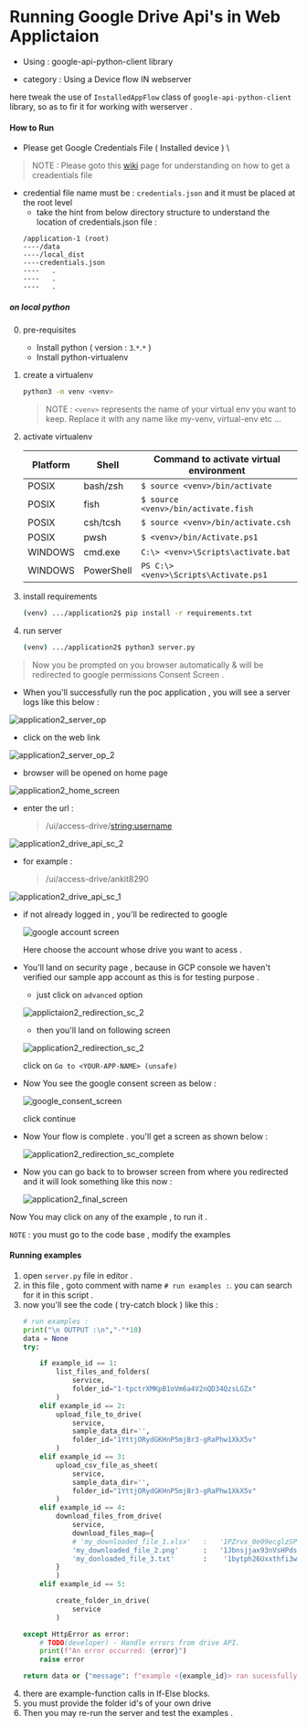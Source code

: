 # Running Google Drive Api's in Web Applictaion 

- Using : google-api-python-client library 

- category : Using a Device flow IN webserver

here tweak the use of `InstalledAppFlow` class of `google-api-python-client` library, so as to fir it for working with werserver .

#### How to Run

- Please get Google Credentials File ( Installed device ) \
> NOTE : Please goto this [wiki]() page for understanding on how to get a creadentials file
- credential file name must be : `credentials.json` and it must be placed at the root level 
    - take the hint from below directory structure to understand the location of credentials.json file :
    ```
    /application-1 (root)
    ----/data
    ----/local_dist
    ----credentials.json
    ----   .
    ----   .
    ----   .
    ```

##### on local python

0. pre-requisites
    - Install python ( version : `3`.`*`.`*` )
    - Install python-virtualenv

1. create a virtualenv 
    ```sh
    python3 -m venv <venv>
    ```
    > NOTE : `<venv>` represents the name of your virtual env you want to keep.
    Replace it with any name like my-venv, virtual-env etc ...

2. activate virtualenv

    | Platform | Shell | Command to activate virtual environment |
    | -------- | ----- | --------------------------------------- |
    |   POSIX  | bash/zsh | `$ source <venv>/bin/activate` |
    |   POSIX  | fish | `$ source <venv>/bin/activate.fish` |
    |   POSIX  | csh/tcsh | `$ source <venv>/bin/activate.csh` |
    |   POSIX  | pwsh | `$ <venv>/bin/Activate.ps1` |
    |   WINDOWS  | cmd.exe | `C:\> <venv>\Scripts\activate.bat` |
    |   WINDOWS  | PowerShell | `PS C:\> <venv>\Scripts\Activate.ps1` |
    
    
3. install requirements

    ```sh
    (venv) .../application2$ pip install -r requirements.txt
    ```

4. run server 

    ```sh
    (venv) .../application2$ python3 server.py
    ```



> Now you be prompted on you browser automatically & will be redirected to google permissions Consent Screen .


- When you'll successfully run the poc application , you will see a server logs like this below :


![application2_server_op](https://github.com/masterPiece93/google-drive-implementation/blob/55603089669268bc7f8928bfa02ae59d05148211/__static_resources/application2_server_op.png)


- click on the web link 

![application2_server_op_2](https://github.com/masterPiece93/google-drive-implementation/blob/c42bb0ab3d0d7ca64b89a139596d08dcbbad431f/__static_resources/application2_server_op_2.png)

- browser will be opened on home page

![application2_home_screen](https://github.com/masterPiece93/google-drive-implementation/blob/c42bb0ab3d0d7ca64b89a139596d08dcbbad431f/__static_resources/application2_home_screen.png)

- enter the url :

    > /ui/access-drive/<string:username>

![application2_drive_api_sc_2](https://github.com/masterPiece93/google-drive-implementation/blob/c42bb0ab3d0d7ca64b89a139596d08dcbbad431f/__static_resources/application2_drive_api_sc_2.png)

- for example :

    > /ui/access-drive/ankit8290

![application2_drive_api_sc_1](https://github.com/masterPiece93/google-drive-implementation/blob/c42bb0ab3d0d7ca64b89a139596d08dcbbad431f/__static_resources/application2_drive_api_sc_1.png)

- if not already logged in , you'll be redirected to google 


    ![google account screen](https://github.com/masterPiece93/google-drive-implementation/blob/c42bb0ab3d0d7ca64b89a139596d08dcbbad431f/__static_resources/google_account_screen.png)

    Here choose the account whose drive you want to acess .

- You'll land on security page , because in GCP console we haven't verified our sample app account as this is for testing purpose .

    - just click on `advanced` option 

    ![applictaion2_redirection_sc_2](https://github.com/masterPiece93/google-drive-implementation/blob/c42bb0ab3d0d7ca64b89a139596d08dcbbad431f/__static_resources/applictaion2_redirection_sc_2.png)

    - then you'll land on following screen 

    ![application2_redirection_sc_2](https://github.com/masterPiece93/google-drive-implementation/blob/c42bb0ab3d0d7ca64b89a139596d08dcbbad431f/__static_resources/application2_redirection_sc_2.png)

    click on `Go to <YOUR-APP-NAME> (unsafe)`

- Now You see the google consent screen as below :

    ![google_consent_screen](https://github.com/masterPiece93/google-drive-implementation/blob/c42bb0ab3d0d7ca64b89a139596d08dcbbad431f/__static_resources/google_consent_screen.png)

    click continue 

- Now Your flow is complete . you'll get a screen as shown below :

    ![application2_redirection_sc_complete](https://github.com/masterPiece93/google-drive-implementation/blob/c42bb0ab3d0d7ca64b89a139596d08dcbbad431f/__static_resources/application2_redirection_sc_complete.png)

- Now you can go back to to browser screen from where you redirected and it will look something like this now :

    ![application2_final_screen](https://github.com/masterPiece93/google-drive-implementation/blob/c42bb0ab3d0d7ca64b89a139596d08dcbbad431f/__static_resources/application2_final_screen.png)


Now You may click on any of the example , to run it .

`NOTE` : you must go to the code base , modify the examples 

#### Running examples 

1. open `server.py` file in editor .
2. in this file , goto comment with name `# run examples :`. you can search for it in this script .
3. now you'll see the code ( try-catch block ) like this :
    ```py
    # run examples :
    print("\n OUTPUT :\n","-"*10)
    data = None
    try:

        if example_id == 1:
            list_files_and_folders(
                service,
                folder_id="1-tpctrXMKpB1oVm6a4V2nQD34QzsLGZx"
            )
        elif example_id == 2:
            upload_file_to_drive(
                service,
                sample_data_dir='',
                folder_id="1YttjORydGKHnP5mjBr3-gRaPhw1XkX5v"
            )
        elif example_id == 3:
            upload_csv_file_as_sheet(
                service,
                sample_data_dir='',
                folder_id="1YttjORydGKHnP5mjBr3-gRaPhw1XkX5v"
            )
        elif example_id == 4:
            download_files_from_drive(
                service,
                download_files_map={
                # 'my_downloaded_file_1.xlsx'   :   '1PZrvx_0e09ecglzSPf92JbZzxyNTOrV6aQAp1hA2dLs',
                'my_downloaded_file_2.png'      :   '1Jbnsjjax93nVsHPdsOY5as1fBKRJ_4wj',
                'my_donloaded_file_3.txt'       :    '1bytph26Uxxthfi3wETJlW-1_D4GHYvZ1'
            }
            )
        elif example_id == 5: 

            create_folder_in_drive(
                service
            )

    except HttpError as error:
        # TODO(developer) - Handle errors from drive API.
        print(f"An error occurred: {error}")
        raise error
    
    return data or {"message": f"example <{example_id}> ran sucessfully. Check server console."}

    ```
4. there are example-function calls in If-Else blocks.
5. you must provide the folder id's of your own drive
6. Then you may re-run the server and test the examples .
